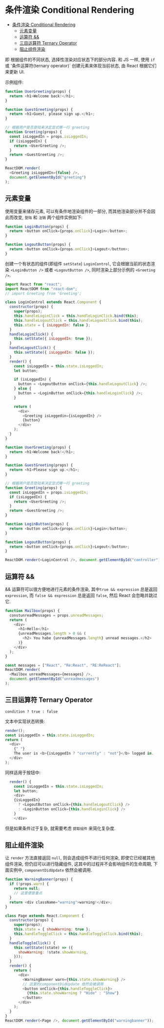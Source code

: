 # 条件渲染 Conditional Rendering

- [条件渲染 Conditional Rendering](#条件渲染-conditional-rendering)
  - [元素变量](#元素变量)
  - [运算符 &&](#运算符-)
  - [三目运算符 Ternary Operator](#三目运算符-ternary-operator)
  - [阻止组件渲染](#阻止组件渲染)

即 根据组件的不同状态, 选择性渲染对应状态下的部分内容.
和 JS 一样, 使用 `if` 或 '条件运算符(ternary operator)` 创建元素来体现当前状态, 由 React 根据它们来更新 UI.

示例组件:

```js
function UserGreeting(props) {
  return <h1>Welcome back!</h1>;
}

function GuestGreeting(props) {
  return <h1>Guest, please sign up.</h1>;
}

// 根据用户是否登陆来决定显式哪一行 greeting
function Greeting(props) {
  const isLoggedIn = props.isLoggedIn;
  if (isLoggedIn) {
    return <UserGreeting />;
  }
  return <GuestGreeting />;
}

ReactDOM.render(
  <Greeting isLoggedIn={false} />,
  document.getElementById("greeting")
);
```

## 元素变量

使用变量来储存元素, 可以有条件地渲染组件的一部分, 而其他渲染部分并不会因此而改变, `登陆` 和 `注销` 两个组件实例如下:

```js
function LoginButton(props) {
  return <button onClick={props.onClick}>Login</button>;
}

function LogoutButton(props) {
  return <button onClick={props.onClick}>Logout</button>;
}
```

创建一个有状态的组件(即组件 `setState`) `LoginControl`, 它会根据当前的状态渲染 `<LoginButton />` 或者 `<LogoutButton />`, 同时渲染上部分示例的 `<Greeting />`.

```js
import React from "react";
import ReactDOM from "react-dom";
// import Greeting from 'Greeting';

class LoginControl extends React.Component {
  constructor(props) {
    super(props);
    this.handleLoginClick = this.handleLoginClick.bind(this);
    this.handleLogoutClick = this.handleLogoutClick.bind(this);
    this.state = { isLoggedIn: false };
  }
  handleLoginClick() {
    this.setState({ isLoggedIn: true });
  }
  handleLogoutClick() {
    this.setState({ isLoggedIn: false });
  }
  render() {
    const isLoggedIn = this.state.isLoggedIn;
    let button;

    if (isLoggedIn) {
      button = <LogoutButton onClick={this.handleLogoutClick} />;
    } else {
      button = <LoginButton onClick={this.handleLoginClick} />;
    }

    return (
      <div>
        <Greeting isLoggedin={isLoggedIn} />
        {button}
      </div>
    );
  }
}

function UserGreeting(props) {
  return <h1>Welcome back!</h1>;
}

function GuestGreeting(props) {
  return <h1>Please sign up.</h1>;
}

// 根据用户是否登陆来决定显式哪一行 greeting
function Greeting(props) {
  const isLoggedIn = props.isLoggedIn;
  if (isLoggedIn) {
    return <UserGreeting />;
  }
  return <GuestGreeting />;
}

function LoginButton(props) {
  return <button onClick={props.onClick}>Login</button>;
}

function LogoutButton(props) {
  return <button onClick={props.onClick}>Logout</button>;
}

ReactDOM.render(<LoginControl />, document.getElementById("controller"));
```

## 运算符 &&

&& 运算符可以很方便地进行元素的条件渲染, 其中`true && expression` 总是返回 `expression`, 而 `false && expression` 总是返回 `false`, 然后 React 会忽略并跳过它.

```js
function Mailbox(props) {
  constunreadMessages = props.unreadMessages;
  return (
    <div>
      <h1>Hello</h1>
      {unreadMessages.length > 0 && (
        <h2> You habe {unreadMessages.length} unread messages.</h2>
      )}
    </div>
  );
}

const messages = ["React", "Re:React", "RE:ReReact"];
ReactDOM.render(
  <Mailbox unreadMessages={messages} />,
  document.getElementById("unreadmessages")
);
```

## 三目运算符 Ternary Operator

`condition ? true : false`

文本中实现状态转换:

```js
render();
const isLoggedIn = this.state.isLoggedIn;
return (
  <div>
    {" "}
    The user is <b>{isLoggedIn ? "currently" : "not"}</b> logged in.
  </div>
);
```

同样适用于按钮中:

```js
  render() {
    const isLoggedIn = this.state.isLoggedIn;
    let button;
    <div>
    {isLoggedIn}
      ? <LogoutButton onClick={this.handleLogoutClick} />
      : <LoginButton onClick={this.handleLoginClick} />
    }
    </div>
```

但是如果条件过于复杂, 就需要考虑 `提取组件` 来简化复杂度.

## 阻止组件渲染

让 `render` 方法直接返回 `null`, 则会造成组件不进行任何渲染, 即使它已经被其他组件渲染, 但仍旧可以进行隐藏组件, 这其中的过程并不会影响组件的生命周期, 下面实例中, `componentDidUpdate` 依然会被调用.

```js
function WarningBanner(props) {
  if (!props.warn) {
    return null;
    // 这里便是重点
  }
  return <div className="warning">warning!</div>;
}

class Page extends React.Component {
  constructor(props) {
    super(props);
    this.state = { showWarning: true };
    this.handleToggleClick = this.handleToggleClick.bind(this);
  }
  handleToggleClick() {
    this.setState((state) => ({
      showWarning: !state.showWarning,
    }));
  }
  render() {
    return (
      <div>
        <WarningBanner warn={this.state.showWarning} />
        // 这里的componentDidUpdate 依然会被调用
        <button onClick={this.handleToggleClick}>
          {this.state.showWarning ? "Hide" : "Show"}
        </button>
      </div>
    );
  }
}
ReactDOM.render(<Page />, document.getElementById("warningbanner"));
```
